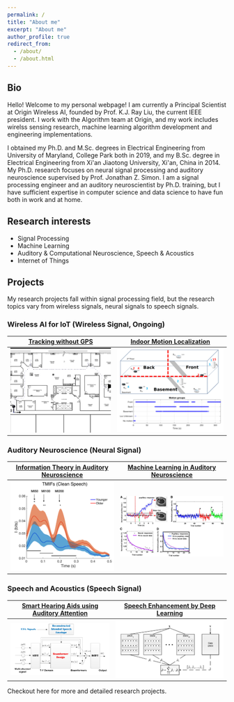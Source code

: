 ```yaml
---
permalink: /
title: "About me"
excerpt: "About me"
author_profile: true
redirect_from: 
  - /about/
  - /about.html
---
```


<h2>Bio</h2>
Hello! Welcome to my personal webpage! I am currently a Principal Scientist at <a href="https://www.originwirelessai.com" style="text-decoration: none">Origin Wireless AI</a>, founded by <a href="http://www.cspl.umd.edu/kjrliu/" style="text-decoration: none">Prof. K.J. Ray Liu</a>, the <a href="https://www.ieee.org/about/corporate/election/index.html" style="text-decoration: none">current IEEE president</a>. I work with the Algorithm team at Origin, and my work includes wirelss sensing research, machine learning algorithm development and engineering implementations.

I obtained my Ph.D. and M.Sc. degrees in Electrical Engineering from University of Maryland, College Park both in 2019, and my B.Sc. degree in Electrical Engineering from Xi'an Jiaotong University, Xi'an, China in 2014. My Ph.D. research focuses on neural signal processing and auditory neuroscience supervised by <a href="https://ece.umd.edu/clark/faculty/481/Jonathan-Simon" style="text-decoration: none">Prof. Jonathan Z. Simon</a>. I am a signal processing engineer and an auditory neuroscientist by Ph.D. training, but I have sufficient expertise in computer science and data science to have fun both in work and at home.

<h2>Research interests</h2>
<ul>
  <li>Signal Processing</li>
  <li>Machine Learning</li>
  <li>Auditory & Computational Neuroscience, Speech & Acoustics</li>
  <li>Internet of Things</li>
</ul>

<h2>Projects</h2>
My research projects fall within signal processing field, but the research topics vary from wireless signals, neural signals to speech signals.


<h3>Wireless AI for IoT (Wireless Signal, Ongoing)</h3>

[Tracking without GPS](https://patrickzan.github.io/projects/2020-wireless)            |  [Indoor Motion Localization](https://patrickzan.github.io/projects/2020-wireless)
:-------------------------:|:-------------------------:
<img src="projects/p1-tracking.jpg" width="500">  | <img src="projects/p1-motion.png" width="500">

<h3>Auditory Neuroscience (Neural Signal)</h3>

[Information Theory in Auditory Neuroscience](https://patrickzan.github.io/projects/2017-2019-mi)             |  [Machine Learning in Auditory Neuroscience](https://patrickzan.github.io/projects/2016-2019-ml)
:-------------------------:|:-------------------------:
<img src="projects/p2-mi_cortex2.pdf" width="500">   |  <img src="projects/p3-memory1.jpg" width="500">

<h3>Speech and Acoustics (Speech Signal)</h3>

[Smart Hearing Aids using Auditory Attention](https://patrickzan.github.io/projects/2019-speech)             |  [Speech Enhancement by Deep Learning](https://patrickzan.github.io/projects/2019-speech)
:-------------------------:|:-------------------------:
<img src="projects/p4-joint.png" width="500">   |  <img src="projects/p4-se.png" width="500">


Checkout <a href="/research/" style="text-decoration: none">here</a> for more and detailed research projects.
